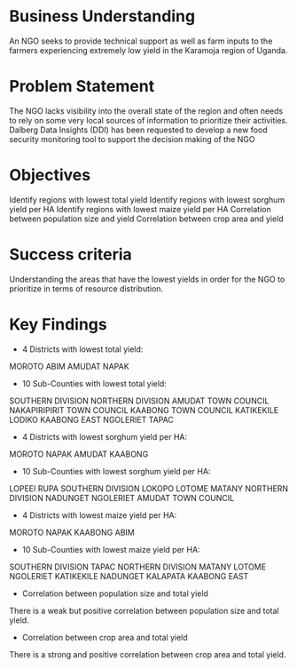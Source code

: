 # Business Understanding
An NGO seeks to provide technical support as well as farm inputs to the farmers experiencing extremely low yield in the Karamoja region of Uganda.

# Problem Statement
The NGO lacks visibility into the overall state of the region and often needs to rely on some very local sources of information to prioritize their activities. Dalberg Data Insights (DDI) has been requested to develop a new food security monitoring tool to support the decision making of the NGO

# Objectives
Identify regions with lowest total yield
Identify regions with lowest sorghum yield per HA
Identify regions with lowest maize yield per HA
Correlation between population size and yield
Correlation between crop area and yield

# Success criteria
Understanding the areas that have the lowest yields in order for the NGO to prioritize in terms of resource distribution.

# Key Findings
* 4 Districts with lowest total yield:

MOROTO
ABIM
AMUDAT
NAPAK

* 10 Sub-Counties with lowest total yield:

SOUTHERN DIVISION
NORTHERN DIVISION
AMUDAT TOWN COUNCIL
NAKAPIRIPIRIT TOWN COUNCIL
KAABONG TOWN COUNCIL
KATIKEKILE
LODIKO
KAABONG EAST
NGOLERIET
TAPAC

* 4 Districts with lowest sorghum yield per HA:

MOROTO
NAPAK
AMUDAT
KAABONG

* 10 Sub-Counties with lowest sorghum yield per HA:

LOPEEI
RUPA
SOUTHERN DIVISION
LOKOPO
LOTOME
MATANY
NORTHERN DIVISION
NADUNGET
NGOLERIET
AMUDAT TOWN COUNCIL

* 4 Districts with lowest maize yield per HA:

MOROTO
NAPAK
KAABONG
ABIM

* 10 Sub-Counties with lowest maize yield per HA:

SOUTHERN DIVISION
TAPAC
NORTHERN DIVISION
MATANY
LOTOME
NGOLERIET
KATIKEKILE
NADUNGET
KALAPATA
KAABONG EAST

* Correlation between population size and total yield

There is a weak but positive correlation between population size and total yield.

* Correlation between crop area and total yield

There is a strong and positive correlation between crop area and total yield.
